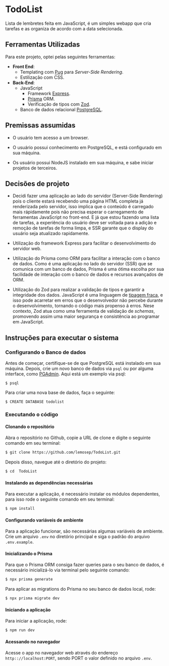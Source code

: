 # TodoList

Lista de lembretes feita em JavaScript, é um simples webapp que cria tarefas e as organiza de acordo com a data selecionada.

## Ferramentas Utilizadas

Para este projeto, optei pelas seguintes ferramentas:

- **Front End**:
  - Templating com [Pug](https://pugjs.org/api/getting-started.html) para _Server-Side Rendering_.
  - Estilização com CSS.
- **Back-End**:
  - JavaScript
    - Framework [Express](https://expressjs.com/).
    - [Prisma](https://www.prisma.io/) ORM.
    - Verificação de tipos com [Zod](https://zod.dev/?id=introduction).
  - Banco de dados relacional [PostgreSQL](https://www.postgresql.org/).

## Premissas assumidas

- O usuário tem acesso a um browser.

- O usuário possui conhecimento em PostgreSQL, e está configurado em sua máquina.

- Os usuário possui NodeJS instalado em sua máquina, e sabe iniciar projetos de terceiros.

## Decisões de projeto

- Decidi fazer uma aplicação ao lado do servidor (Server-Side Rendering) pois o cliente estará recebendo uma página HTML completa já renderizada pelo servidor, isso implica que o conteúdo é carregado mais rápidamente pois não precisa esperar o carregamento de ferramentas JavaScript no front-end. E já que estou fazendo uma lista de tarefas, a experiência do usuário deve ser voltada para a adição e remoção de tarefas de forma limpa, e SSR garante que o display do usuário seja atualizado rapidamente.

- Utilização do framework Express para facilitar o desenvolvimento do servidor web.

- Utilização do Prisma como ORM para facilitar a interação com o banco de dados. Como é uma aplicação no lado do servidor (SSR) que se comunica com um banco de dados, Prisma é uma ótima escolha por sua facilidade de interação com o banco de dados e recursos avançados de ORM.

- Utilização do Zod para realizar a validação de tipos e garantir a integridade dos dados. JavaScript é uma linguagem de [tipagem fraca](https://www.ibm.com/docs/en/rbd/9.5.1.2?topic=parts-loose-types), e isso pode acarretar em erros que o desenvolvedor não percebe durante o desenvolvimento, tornando o código mais propenso á erros. Nese contexto, Zod atua como uma ferramenta de validação de _schemas_, promovendo assim uma maior segurança e consistência ao programar em JavaScript.

## Instruções para executar o sistema

### Configurando o Banco de dados

Antes de começar, certifique-se de que PostgreSQL está instalado em sua máquina. Depois, crie um novo banco de dados via `psql` ou por alguma interface, como [PGAdmin](https://www.pgadmin.org/). Aqui está um exemplo via psql:

```shell script
$ psql
```

Para criar uma nova base de dados, faça o seguinte:

```shell script
$ CREATE DATABASE todolist
```

### Executando o código

#### Clonando o repositório

Abra o repositório no Github, copie a URL de clone e digite o seguinte comando em seu terminal:

```bash
$ git clone https://github.com/lemosep/TodoList.git
```

Depois disso, navegue até o diretório do projeto:

```bash
$ cd  TodoList
```

#### Instalando as dependências necessárias

Para executar a aplicação, é necessário instalar os módulos dependentes, para isso rode o seguinte comando em seu terminal:

```bash
$ npm install
```

#### Configurando variáveis de ambiente

Para a aplicação funcionar, são necessárias algumas variáveis de ambiente. Crie um arquivo `.env` no diretório principal e siga o padrão do arquivo `.env.example`.

#### Inicializando o Prisma

Para que o Prisma ORM consiga fazer queries para o seu banco de dados, é necessário inicializá-lo via terminal pelo seguinte comando:

```bash
$ npx prisma generate
```

Para aplicar as migrations do Prisma no seu banco de dados local, rode:

```bash
$ npx prisma migrate dev
```

#### Iniciando a aplicação

Para iniciar a aplicação, rode:

```bash
$ npm run dev
```

#### Acessando no navegador

Acesse o app no navegador web através do endereço `http:://localhost:PORT`, sendo PORT o valor definido no arquivo `.env`.
